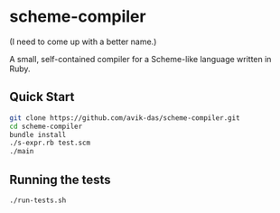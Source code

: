 scheme-compiler
===============

(I need to come up with a better name.)

A small, self-contained compiler for a Scheme-like language written in Ruby.

Quick Start
-----------

```sh
git clone https://github.com/avik-das/scheme-compiler.git
cd scheme-compiler
bundle install
./s-expr.rb test.scm
./main
```

Running the tests
-----------------

```sh
./run-tests.sh
```
